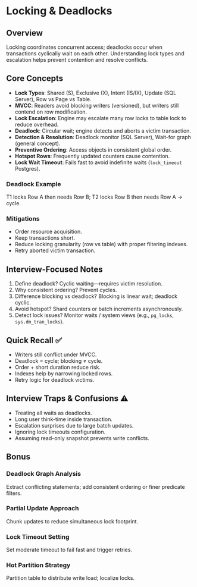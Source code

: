 # Locking & Deadlocks

## Overview
Locking coordinates concurrent access; deadlocks occur when transactions cyclically wait on each other. Understanding lock types and escalation helps prevent contention and resolve conflicts.

## Core Concepts
- **Lock Types**: Shared (S), Exclusive (X), Intent (IS/IX), Update (SQL Server), Row vs Page vs Table.
- **MVCC**: Readers avoid blocking writers (versioned), but writers still contend on row modification.
- **Lock Escalation**: Engine may escalate many row locks to table lock to reduce overhead.
- **Deadlock**: Circular wait; engine detects and aborts a victim transaction.
- **Detection & Resolution**: Deadlock monitor (SQL Server), Wait-for graph (general concept).
- **Preventive Ordering**: Access objects in consistent global order.
- **Hotspot Rows**: Frequently updated counters cause contention.
- **Lock Wait Timeout**: Fails fast to avoid indefinite waits (`lock_timeout` Postgres).

### Deadlock Example
T1 locks Row A then needs Row B; T2 locks Row B then needs Row A → cycle.

### Mitigations
- Order resource acquisition.
- Keep transactions short.
- Reduce locking granularity (row vs table) with proper filtering indexes.
- Retry aborted victim transaction.

## Interview-Focused Notes
1. Define deadlock? Cyclic waiting—requires victim resolution.
2. Why consistent ordering? Prevent cycles.
3. Difference blocking vs deadlock? Blocking is linear wait; deadlock cyclic.
4. Avoid hotspot? Shard counters or batch increments asynchronously.
5. Detect lock issues? Monitor waits / system views (e.g., `pg_locks`, `sys.dm_tran_locks`).

## Quick Recall ✅
- Writers still conflict under MVCC.
- Deadlock = cycle; blocking ≠ cycle.
- Order + short duration reduce risk.
- Indexes help by narrowing locked rows.
- Retry logic for deadlock victims.

## Interview Traps & Confusions ⚠️
- Treating all waits as deadlocks.
- Long user think-time inside transaction.
- Escalation surprises due to large batch updates.
- Ignoring lock timeouts configuration.
- Assuming read-only snapshot prevents write conflicts.

## Bonus
### Deadlock Graph Analysis
Extract conflicting statements; add consistent ordering or finer predicate filters.

### Partial Update Approach
Chunk updates to reduce simultaneous lock footprint.

### Lock Timeout Setting
Set moderate timeout to fail fast and trigger retries.

### Hot Partition Strategy
Partition table to distribute write load; localize locks.
